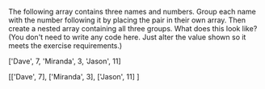 
The following array contains three names and numbers. Group each name with the number 
following it by placing the pair in their own array. Then create a nested array containing 
all three groups. What does this look like? (You don't need to write any code here. Just alter 
the value shown so it meets the exercise requirements.)

['Dave', 7, 'Miranda', 3, 'Jason', 11]

[['Dave', 7], ['Miranda', 3], ['Jason', 11] ]